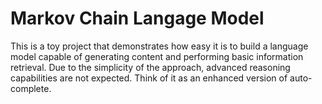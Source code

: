 # Markov Chain Langage Model

This is a toy project that demonstrates how easy it is to build a language model capable of generating content and performing basic information retrieval. Due to the simplicity of the approach, advanced reasoning capabilities are not expected. Think of it as an enhanced version of auto-complete.

